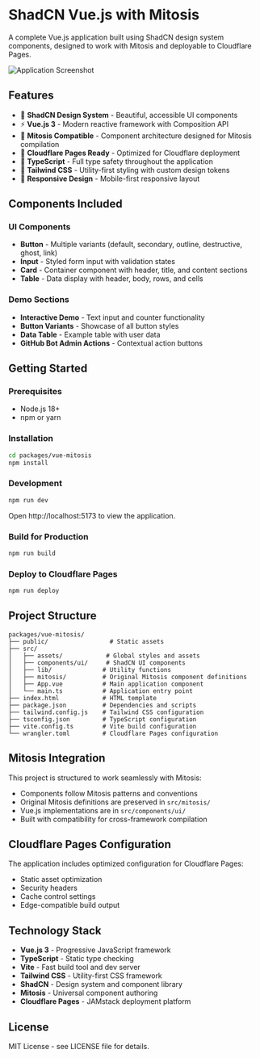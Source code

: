 # ShadCN Vue.js with Mitosis

A complete Vue.js application built using ShadCN design system components, designed to work with Mitosis and deployable to Cloudflare Pages.

![Application Screenshot](https://github.com/user-attachments/assets/927e739c-ef16-4250-b5d3-c02fa75b99f6)

## Features

- 🎨 **ShadCN Design System** - Beautiful, accessible UI components
- ⚡ **Vue.js 3** - Modern reactive framework with Composition API
- 🔄 **Mitosis Compatible** - Component architecture designed for Mitosis compilation
- 🚀 **Cloudflare Pages Ready** - Optimized for Cloudflare deployment
- 🎯 **TypeScript** - Full type safety throughout the application
- 💨 **Tailwind CSS** - Utility-first styling with custom design tokens
- 📱 **Responsive Design** - Mobile-first responsive layout

## Components Included

### UI Components
- **Button** - Multiple variants (default, secondary, outline, destructive, ghost, link)
- **Input** - Styled form input with validation states
- **Card** - Container component with header, title, and content sections
- **Table** - Data display with header, body, rows, and cells

### Demo Sections
- **Interactive Demo** - Text input and counter functionality
- **Button Variants** - Showcase of all button styles
- **Data Table** - Example table with user data
- **GitHub Bot Admin Actions** - Contextual action buttons

## Getting Started

### Prerequisites
- Node.js 18+
- npm or yarn

### Installation

```bash
cd packages/vue-mitosis
npm install
```

### Development

```bash
npm run dev
```

Open http://localhost:5173 to view the application.

### Build for Production

```bash
npm run build
```

### Deploy to Cloudflare Pages

```bash
npm run deploy
```

## Project Structure

```
packages/vue-mitosis/
├── public/                 # Static assets
├── src/
│   ├── assets/            # Global styles and assets
│   ├── components/ui/     # ShadCN UI components
│   ├── lib/              # Utility functions
│   ├── mitosis/          # Original Mitosis component definitions
│   ├── App.vue           # Main application component
│   └── main.ts           # Application entry point
├── index.html            # HTML template
├── package.json          # Dependencies and scripts
├── tailwind.config.js    # Tailwind CSS configuration
├── tsconfig.json         # TypeScript configuration
├── vite.config.ts        # Vite build configuration
└── wrangler.toml         # Cloudflare Pages configuration
```

## Mitosis Integration

This project is structured to work seamlessly with Mitosis:

- Components follow Mitosis patterns and conventions
- Original Mitosis definitions are preserved in `src/mitosis/`
- Vue.js implementations are in `src/components/ui/`
- Built with compatibility for cross-framework compilation

## Cloudflare Pages Configuration

The application includes optimized configuration for Cloudflare Pages:

- Static asset optimization
- Security headers
- Cache control settings
- Edge-compatible build output

## Technology Stack

- **Vue.js 3** - Progressive JavaScript framework
- **TypeScript** - Static type checking
- **Vite** - Fast build tool and dev server
- **Tailwind CSS** - Utility-first CSS framework
- **ShadCN** - Design system and component library
- **Mitosis** - Universal component authoring
- **Cloudflare Pages** - JAMstack deployment platform

## License

MIT License - see LICENSE file for details.